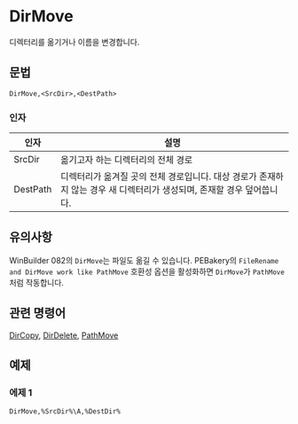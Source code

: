 # DirMove

디렉터리를 옮기거나 이름을 변경합니다.

## 문법

```pebakery
DirMove,<SrcDir>,<DestPath>
```

### 인자

| 인자 | 설명 |
| --- | --- |
| SrcDir | 옮기고자 하는 디렉터리의 전체 경로 |
| DestPath | 디렉터리가 옮겨질 곳의 전체 경로입니다. 대상 경로가 존재하지 않는 경우 새 디렉터리가 생성되며, 존재할 경우 덮어씁니다. |

## 유의사항

WinBuilder 082의 `DirMove`는 파일도 옮길 수 있습니다. PEBakery의 `FileRename and DirMove work like PathMove` 호환성 옵션을 활성화하면 `DirMove`가 `PathMove`처럼 작동합니다.

## 관련 명령어

[DirCopy](./DirCopy), [DirDelete](./DirDelete), [PathMove](./PathMove.md)

## 예제

### 에제 1

```pebakery
DirMove,%SrcDir%\A,%DestDir%
```
